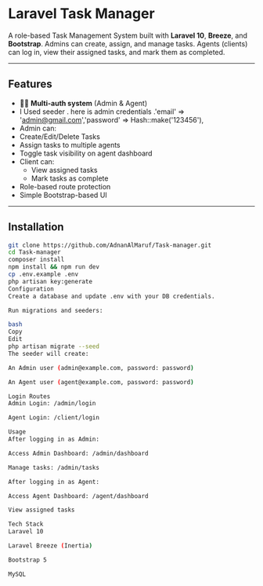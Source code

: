 # Laravel Task Manager

A role-based Task Management System built with **Laravel 10**, **Breeze**, and **Bootstrap**. Admins can create, assign, and manage tasks. Agents (clients) can log in, view their assigned tasks, and mark them as completed.

---

## Features

- 🧑‍💼 **Multi-auth system** (Admin & Agent)
- I Used seeder . here is admin credentials .'email' => 'admin@gmail.com','password' => Hash::make('123456'),
-  Admin can:
  - Create/Edit/Delete Tasks
  - Assign tasks to multiple agents
  - Toggle task visibility on agent dashboard
- Client can:
  - View assigned tasks
  - Mark tasks as complete
-  Role-based route protection
-  Simple Bootstrap-based UI

---

## Installation

```bash
git clone https://github.com/AdnanAlMaruf/Task-manager.git
cd Task-manager
composer install
npm install && npm run dev
cp .env.example .env
php artisan key:generate
Configuration
Create a database and update .env with your DB credentials.

Run migrations and seeders:

bash
Copy
Edit
php artisan migrate --seed
The seeder will create:

An Admin user (admin@example.com, password: password)

An Agent user (agent@example.com, password: password)

Login Routes
Admin Login: /admin/login

Agent Login: /client/login

Usage
After logging in as Admin:

Access Admin Dashboard: /admin/dashboard

Manage tasks: /admin/tasks

After logging in as Agent:

Access Agent Dashboard: /agent/dashboard

View assigned tasks

Tech Stack
Laravel 10

Laravel Breeze (Inertia)

Bootstrap 5

MySQL

